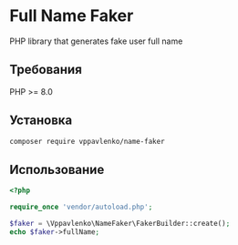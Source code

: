 # Full Name Faker

PHP library that generates fake user full name

## Требования

PHP >= 8.0

## Установка

```sh
composer require vppavlenko/name-faker
```
## Использование

```php
<?php

require_once 'vendor/autoload.php';

$faker = \Vppavlenko\NameFaker\FakerBuilder::create();
echo $faker->fullName;
```
